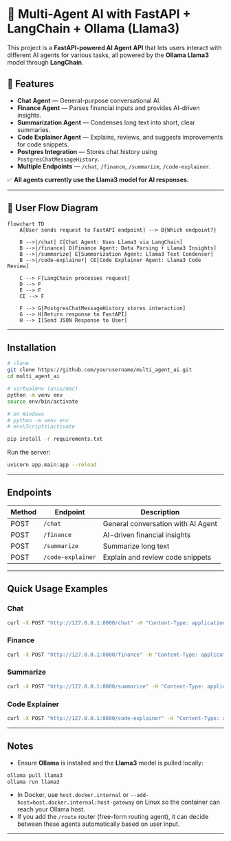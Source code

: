 # 🧠 Multi-Agent AI with FastAPI + LangChain + Ollama (Llama3)

This project is a **FastAPI-powered AI Agent API** that lets users interact with different AI agents for various tasks, all powered by the **Ollama Llama3** model through **LangChain**.

## 🚀 Features

* **Chat Agent** — General-purpose conversational AI.
* **Finance Agent** — Parses financial inputs and provides AI-driven insights.
* **Summarization Agent** — Condenses long text into short, clear summaries.
* **Code Explainer Agent** — Explains, reviews, and suggests improvements for code snippets.
* **Postgres Integration** — Stores chat history using `PostgresChatMessageHistory`.
* **Multiple Endpoints** — `/chat`, `/finance`, `/summarize`, `/code-explainer`.

✅ **All agents currently use the Llama3 model for AI responses.**

---

## 🧩 User Flow Diagram

```mermaid
flowchart TD
    A[User sends request to FastAPI endpoint] --> B{Which endpoint?}

    B -->|/chat| C[Chat Agent: Uses Llama3 via LangChain]
    B -->|/finance| D[Finance Agent: Data Parsing + Llama3 Insights]
    B -->|/summarize| E[Summarization Agent: Llama3 Text Condenser]
    B -->|/code-explainer| CE[Code Explainer Agent: Llama3 Code Review]

    C --> F[LangChain processes request]
    D --> F
    E --> F
    CE --> F

    F --> G[PostgresChatMessageHistory stores interaction]
    G --> H[Return response to FastAPI]
    H --> I[Send JSON Response to User]
```

---

## Installation

```bash
# clone
git clone https://github.com/yourusername/multi_agent_ai.git
cd multi_agent_ai

# virtualenv (unix/mac)
python -m venv env
source env/bin/activate

# on Windows
# python -m venv env
# env\Scripts\activate

pip install -r requirements.txt
```

Run the server:

```bash
uvicorn app.main:app --reload
```

---

## Endpoints

| Method | Endpoint          | Description                        |
| ------ | ----------------- | ---------------------------------- |
| POST   | `/chat`           | General conversation with AI Agent |
| POST   | `/finance`        | AI-driven financial insights       |
| POST   | `/summarize`      | Summarize long text                |
| POST   | `/code-explainer` | Explain and review code snippets   |

---

## Quick Usage Examples

### Chat

```bash
curl -X POST "http://127.0.0.1:8000/chat" -H "Content-Type: application/json" -d '{"message":"Hello AI, tell me a joke"}'
```

### Finance

```bash
curl -X POST "http://127.0.0.1:8000/finance" -H "Content-Type: application/json" -d '{"data":"Uber - 3500, Grocery - 15000, Electricity - 12000"}'
```

### Summarize

```bash
curl -X POST "http://127.0.0.1:8000/summarize" -H "Content-Type: application/json" -d '{"text":"Long article text here..."}'
```

### Code Explainer

```bash
curl -X POST "http://127.0.0.1:8000/code-explainer" -H "Content-Type: application/json" -d '{"code":"def add(a,b): return a + b"}'
```

---

## Notes

* Ensure **Ollama** is installed and the **Llama3** model is pulled locally:

```bash
ollama pull llama3
ollama run llama3
```

* In Docker, use `host.docker.internal` or `--add-host=host.docker.internal:host-gateway` on Linux so the container can reach your Ollama host.
* If you add the `/route` router (free-form routing agent), it can decide between these agents automatically based on user input.

---

